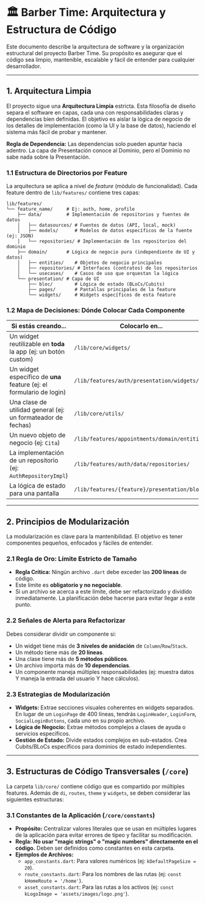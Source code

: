 # 🏛️ Barber Time: Arquitectura y Estructura de Código

Este documento describe la arquitectura de software y la organización estructural del proyecto Barber Time. Su propósito es asegurar que el código sea limpio, mantenible, escalable y fácil de entender para cualquier desarrollador.

---

## 1. Arquitectura Limpia

El proyecto sigue una **Arquitectura Limpia** estricta. Esta filosofía de diseño separa el software en capas, cada una con responsabilidades claras y dependencias bien definidas. El objetivo es aislar la lógica de negocio de los detalles de implementación (como la UI y la base de datos), haciendo el sistema más fácil de probar y mantener.

**Regla de Dependencia:** Las dependencias solo pueden apuntar hacia adentro. La capa de Presentación conoce al Dominio, pero el Dominio no sabe nada sobre la Presentación.

### 1.1 Estructura de Directorios por Feature
La arquitectura se aplica a nivel de *feature* (módulo de funcionalidad). Cada feature dentro de `lib/features/` contiene tres capas:

```
lib/features/
└── feature_name/     # Ej: auth, home, profile
    ├── data/         # Implementación de repositorios y fuentes de datos
    │   ├── datasources/ # Fuentes de datos (API, local, mock)
    │   ├── models/      # Modelos de datos específicos de la fuente (ej: JSON)
    │   └── repositories/ # Implementación de los repositorios del dominio
    ├── domain/       # Lógica de negocio pura (independiente de UI y datos)
    │   ├── entities/    # Objetos de negocio principales
    │   ├── repositories/ # Interfaces (contratos) de los repositorios
    │   └── usecases/    # Casos de uso que orquestan la lógica
    └── presentation/ # Capa de UI
        ├── bloc/        # Lógica de estado (BLoCs/Cubits)
        ├── pages/       # Pantallas principales de la feature
        └── widgets/     # Widgets específicos de esta feature
```

### 1.2 Mapa de Decisiones: Dónde Colocar Cada Componente

| Si estás creando... | Colocarlo en... |
|---------------------|----------------|
| Un widget reutilizable en **toda** la app (ej: un botón custom) | `/lib/core/widgets/` |
| Un widget específico de **una** feature (ej: el formulario de login) | `/lib/features/auth/presentation/widgets/` |
| Una clase de utilidad general (ej: un formateador de fechas) | `/lib/core/utils/` |
| Un nuevo objeto de negocio (ej: `Cita`) | `/lib/features/appointments/domain/entities/` |
| La implementación de un repositorio (ej: `AuthRepositoryImpl`) | `/lib/features/auth/data/repositories/` |
| La lógica de estado para una pantalla | `/lib/features/{feature}/presentation/bloc/` |

---

## 2. Principios de Modularización

La modularización es clave para la mantenibilidad. El objetivo es tener componentes pequeños, enfocados y fáciles de entender.

### 2.1 Regla de Oro: Límite Estricto de Tamaño
- **Regla Crítica:** Ningún archivo `.dart` debe exceder las **200 líneas** de código.
- Este límite es **obligatorio y no negociable**.
- Si un archivo se acerca a este límite, debe ser refactorizado y dividido inmediatamente. La planificación debe hacerse para evitar llegar a este punto.

### 2.2 Señales de Alerta para Refactorizar
Debes considerar dividir un componente si:
- Un widget tiene más de **3 niveles de anidación** de `Column`/`Row`/`Stack`.
- Un método tiene más de **20 líneas**.
- Una clase tiene más de **5 métodos públicos**.
- Un archivo importa más de **10 dependencias**.
- Un componente maneja múltiples responsabilidades (ej: muestra datos Y maneja la entrada del usuario Y hace cálculos).

### 2.3 Estrategias de Modularización
- **Widgets:** Extrae secciones visuales coherentes en widgets separados. En lugar de un `LoginPage` de 400 líneas, tendrás `LoginHeader`, `LoginForm`, `SocialLoginButtons`, cada uno en su propio archivo.
- **Lógica de Negocio:** Extrae métodos complejos a clases de ayuda o servicios específicos.
- **Gestión de Estado:** Divide estados complejos en sub-estados. Crea Cubits/BLoCs específicos para dominios de estado independientes.

---

## 3. Estructuras de Código Transversales (`/core`)

La carpeta `lib/core/` contiene código que es compartido por múltiples features. Además de `di`, `routes`, `theme` y `widgets`, se deben considerar las siguientes estructuras:

### 3.1 Constantes de la Aplicación (`/core/constants`)
- **Propósito:** Centralizar valores literales que se usan en múltiples lugares de la aplicación para evitar errores de tipeo y facilitar su modificación.
- **Regla:** **No usar "magic strings" o "magic numbers" directamente en el código.** Deben ser definidos como constantes en esta carpeta.
- **Ejemplos de Archivos:**
    - `app_constants.dart`: Para valores numéricos (ej: `kDefaultPageSize = 20`).
    - `route_constants.dart`: Para los nombres de las rutas (ej: `const kHomeRoute = '/home'`).
    - `asset_constants.dart`: Para las rutas a los activos (ej: `const kLogoImage = 'assets/images/logo.png'`).
